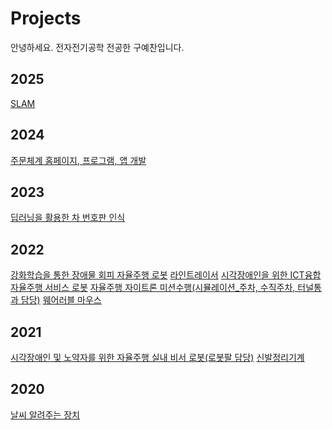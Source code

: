 # Projects

안녕하세요. 전자전기공학 전공한 구예찬입니다. 

## 2025
[SLAM](https://github.com/Gulitter/SLAM)

## 2024
[주문체계 홈페이지, 프로그램, 앱 개발](https://github.com/Gulitter/Order_System)

## 2023
[딥러닝을 활용한 차 번호판 인식](https://github.com/Gulitter/DeepLearning_Carpla)

## 2022
[강화학습을 통한 장애물 회피 자율주행 로봇](https://github.com/Gulitter/Robot_StarForce)
[라인트레이서](https://github.com/Gulitter/DC_Tracer)
[시각장애인을 위한 ICT융합 자율주행 서비스 로봇](https://github.com/Gulitter/Robot_Sana)
[자율주행 자이트론 미션수행(시뮬레이션_주차, 수직주차, 터널통과 담당)](https://github.com/Gulitter/Xicar_Contest)
[웨어러블 마우스](https://github.com/Gulitter/Wearable_Mouse)

## 2021
[시각장애인 및 노약자를 위한 자율주행 실내 비서 로봇(로봇팔 담당)](https://github.com/Gulitter/Robot_Bodam)
[신발정리기계](https://github.com/Gulitter/ASMR_Auto-Shoes-Machine-Robot)

## 2020
[날씨 알려주는 장치](https://github.com/Gulitter/Public_data_arduino)

<!--
**Gulitter/Gulitter** is a ✨ _special_ ✨ repository because its `README.md` (this file) appears on your GitHub profile.

Here are some ideas to get you started:

- 🔭 I’m currently working on ...
- 🌱 I’m currently learning ...
- 👯 I’m looking to collaborate on ...
- 🤔 I’m looking for help with ...
- 💬 Ask me about ...
- 📫 How to reach me: ...
- 😄 Pronouns: ...
- ⚡ Fun fact: ...
-->

